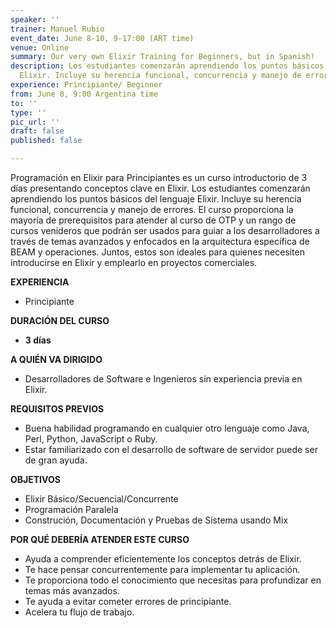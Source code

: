 ```yaml
---
speaker: ''
trainer: Manuel Rubio
event_date: June 8-10, 9-17:00 (ART time)
venue: Online
summary: Our very own Elixir Training for Beginners, but in Spanish!
description: Los estudiantes comenzarán aprendiendo los puntos básicos del lenguaje
  Elixir. Incluye su herencia funcional, concurrencia y manejo de errores.
experience: Principiante/ Beginner
from: June 8, 9:00 Argentina time
to: ''
type: ''
pic_url: ''
draft: false
published: false

---
```

Programación en Elixir para Principiantes es un curso introductorio de 3 días presentando conceptos clave en Elixir. Los estudiantes comenzarán aprendiendo los puntos básicos del lenguaje Elixir. Incluye su herencia funcional, concurrencia y manejo de errores. El curso proporciona la mayoría de prerequisitos para atender al curso de OTP y un rango de cursos venideros que podrán ser usados para guiar a los desarrolladores a través de temas avanzados y enfocados en la arquitectura específica de BEAM y operaciones. Juntos, estos son ideales para quienes necesiten introducirse en Elixir y emplearlo en proyectos comerciales.

  
**EXPERIENCIA**

* Principiante

**DURACIÓN DEL CURSO**

* **3 días**

**A QUIÉN VA DIRIGIDO**

* Desarrolladores de Software e Ingenieros sin experiencia previa en Elixir.

**REQUISITOS PREVIOS**

* Buena habilidad programando en cualquier otro lenguaje como Java, Perl, Python, JavaScript o Ruby.
* Estar familiarizado con el desarrollo de software de servidor puede ser de gran ayuda.

**OBJETIVOS**

* Elixir Básico/Secuencial/Concurrente
* Programación Paralela
* Construción, Documentación y Pruebas de Sistema usando Mix

**POR QUÉ DEBERÍA ATENDER ESTE CURSO**

* Ayuda a comprender eficientemente los conceptos detrás de Elixir.
* Te hace pensar concurrentemente para implementar tu aplicación.
* Te proporciona todo el conocimiento que necesitas para profundizar en temas más avanzados.
* Te ayuda a evitar cometer errores de principiante.
* Acelera tu flujo de trabajo.